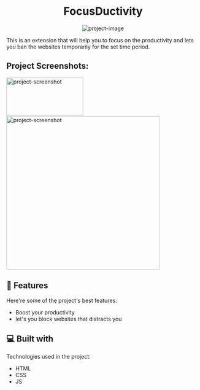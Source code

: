 <h1 align="center" id="title">FocusDuctivity</h1>

<p align="center"><img src="https://socialify.git.ci/Anmol-Shh/Focusductivity-webExtension/image?font=Jost&amp;language=1&amp;name=1&amp;owner=1&amp;pattern=Circuit%20Board&amp;stargazers=1&amp;theme=Light" alt="project-image"></p>

<p id="description">This is an extension that will help you to focus on the productivity and lets you ban the websites temporarily for the set time period.</p>

<h2>Project Screenshots:</h2>

<img src="https://github.com/user-attachments/assets/e6e5df1e-666b-4f7b-9c29-e6e559437ba6" alt="project-screenshot" width="200" height="100/">

<img src="https://github.com/user-attachments/assets/12ea6cbf-5a1f-4378-8bf4-116c9e14f9d2" alt="project-screenshot" width="400" height="400/">

  
  
<h2>🧐 Features</h2>

Here're some of the project's best features:

*   Boost your productivity
*   let's you block websites that distracts you

  
  
<h2>💻 Built with</h2>

Technologies used in the project:

*   HTML
*   CSS
*   JS
